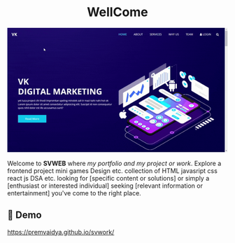 <h1 align="center" id="title">WellCome</h1>

<p align="center"><img src="https://github.com/premvaidya/svwebproject/blob/main/VK_WEBSITE/images/VK-GoogleChrome2024-02-2202-42-17-ezgif.com-optimize.gif?raw=true" alt="project-image"></p>

<p id="description">Welcome to <b>SVWEB</b> where <i>my portfolio and my project or work</i>. Explore a frontend project mini games Design etc. collection of HTML javasript css react js DSA etc. looking for [specific content or solutions] or simply a [enthusiast or interested individual] seeking [relevant information or entertainment] you've come to the right place.</p>

<h2>🚀 Demo</h2>

https://premvaidya.github.io/svwork/
